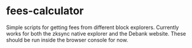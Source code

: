 # fees-calculator
Simple scripts for getting fees from different block explorers. Currently works for both the zksync native explorer and the Debank website. 
These should be run inside the browser console for now. 
